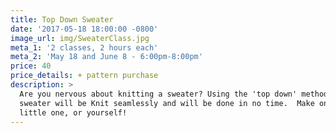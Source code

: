 ```yaml
---
title: Top Down Sweater
date: '2017-05-18 18:00:00 -0800'
image_url: img/SweaterClass.jpg
meta_1: '2 classes, 2 hours each'
meta_2: 'May 18 and June 8 - 6:00pm-8:00pm'
price: 40
price_details: + pattern purchase
description: >
  Are you nervous about knitting a sweater? Using the 'top down' method, your
  sweater will be Knit seamlessly and will be done in no time.  Make one for a
  little one, or yourself!
---
```


